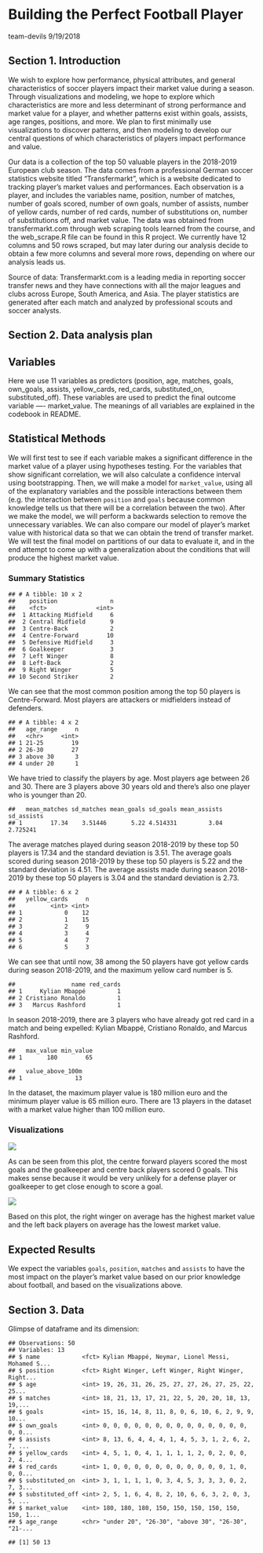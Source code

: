 Building the Perfect Football Player
================
team-devils
9/19/2018

## Section 1. Introduction

We wish to explore how performance, physical attributes, and general
characteristics of soccer players impact their market value during a
season. Through visualizations and modeling, we hope to explore which
characteristics are more and less determinant of strong performance and
market value for a player, and whether patterns exist within goals,
assists, age ranges, positions, and more. We plan to first minimally use
visualizations to discover patterns, and then modeling to develop our
central questions of which characteristics of players impact performance
and value.

Our data is a collection of the top 50 valuable players in the 2018-2019
European club season. The data comes from a professional German soccer
statistics website titled “Transfermarkt”, which is a website dedicated
to tracking player’s market values and performances. Each observation is
a player, and includes the variables name, position, number of matches,
number of goals scored, number of own goals, number of assists, number
of yellow cards, number of red cards, number of substitutions on, number
of substitutions off, and market value. The data was obtained from
transfermarkt.com through web scraping tools learned from the course,
and the web\_scrape.R file can be found in this R project. We currently
have 12 columns and 50 rows scraped, but may later during our analysis
decide to obtain a few more columns and several more rows, depending on
where our analysis leads us.

Source of data: Transfermarkt.com is a leading media in reporting soccer
transfer news and they have connections with all the major leagues and
clubs across Europe, South America, and Asia. The player statistics are
generated after each match and analyzed by professional scouts and
soccer analysts.

## Section 2. Data analysis plan

## Variables

Here we use 11 variables as predictors (position, age, matches, goals,
own\_goals, assists, yellow\_cards, red\_cards, substituted\_on,
substituted\_off). These variables are used to predict the final outcome
variable —- market\_value. The meanings of all variables are explained
in the codebook in README.

## Statistical Methods

We will first test to see if each variable makes a significant
difference in the market value of a player using hypotheses testing. For
the variables that show significant correlation, we will also calculate
a confidence interval using bootstrapping. Then, we will make a model
for `market_value`, using all of the explanatory variables and the
possible interactions between them (e.g. the interaction between
`position` and `goals` because common knowledge tells us that there will
be a correlation between the two). After we make the model, we will
perform a backwards selection to remove the unnecessary variables. We
can also compare our model of player’s market value with historical data
so that we can obtain the trend of transfer market. We will test the
final model on partitions of our data to evaluate it, and in the end
attempt to come up with a generalization about the conditions that will
produce the highest market value.

### Summary Statistics

    ## # A tibble: 10 x 2
    ##    position               n
    ##    <fct>              <int>
    ##  1 Attacking Midfield     6
    ##  2 Central Midfield       9
    ##  3 Centre-Back            2
    ##  4 Centre-Forward        10
    ##  5 Defensive Midfield     3
    ##  6 Goalkeeper             3
    ##  7 Left Winger            8
    ##  8 Left-Back              2
    ##  9 Right Winger           5
    ## 10 Second Striker         2

We can see that the most common position among the top 50 players is
Centre-Forward. Most players are attackers or midfielders instead of
defenders.

    ## # A tibble: 4 x 2
    ##   age_range     n
    ##   <chr>     <int>
    ## 1 21-25        19
    ## 2 26-30        27
    ## 3 above 30      3
    ## 4 under 20      1

We have tried to classify the players by age. Most players age between
26 and 30. There are 3 players above 30 years old and there’s also one
player who is younger than
    20.

    ##   mean_matches sd_matches mean_goals sd_goals mean_assists sd_assists
    ## 1        17.34    3.51446       5.22 4.514331         3.04   2.725241

The average matches played during season 2018-2019 by these top 50
players is 17.34 and the standard deviation is 3.51. The average goals
scored during season 2018-2019 by these top 50 players is 5.22 and the
standard deviation is 4.51. The average assists made during season
2018-2019 by these top 50 players is 3.04 and the standard deviation is
2.73.

    ## # A tibble: 6 x 2
    ##   yellow_cards     n
    ##          <int> <int>
    ## 1            0    12
    ## 2            1    15
    ## 3            2     9
    ## 4            3     4
    ## 5            4     7
    ## 6            5     3

We can see that until now, 38 among the 50 players have got yellow cards
during season 2018-2019, and the maximum yellow card number is 5.

    ##                name red_cards
    ## 1     Kylian Mbappé         1
    ## 2 Cristiano Ronaldo         1
    ## 3   Marcus Rashford         1

In season 2018-2019, there are 3 players who have already got red card
in a match and being expelled: Kylian Mbappé, Cristiano Ronaldo, and
Marcus Rashford.

    ##   max_value min_value
    ## 1       180        65

    ##   value_above_100m
    ## 1               13

In the dataset, the maximum player value is 180 million euro and the
minimum player value is 65 million euro. There are 13 players in the
dataset with a market value higher than 100 million euro.

### Visualizations

![](proposal_files/figure-gfm/position_goals-1.png)<!-- -->

As can be seen from this plot, the centre forward players scored the
most goals and the goalkeeper and centre back players scored 0 goals.
This makes sense because it would be very unlikely for a defense player
or goalkeeper to get close enough to score a goal.

![](proposal_files/figure-gfm/position_value-1.png)<!-- -->

Based on this plot, the right winger on average has the highest market
value and the left back players on average has the lowest market value.

## Expected Results

We expect the variables `goals`, `position`, `matches` and `assists` to
have the most impact on the player’s market value based on our prior
knowledge about football, and based on the visualizations above.

## Section 3. Data

Glimpse of dataframe and its dimension:

    ## Observations: 50
    ## Variables: 13
    ## $ name            <fct> Kylian Mbappé, Neymar, Lionel Messi, Mohamed S...
    ## $ position        <fct> Right Winger, Left Winger, Right Winger, Right...
    ## $ age             <int> 19, 26, 31, 26, 25, 27, 27, 26, 27, 25, 22, 25...
    ## $ matches         <int> 18, 21, 13, 17, 21, 22, 5, 20, 20, 18, 13, 19,...
    ## $ goals           <int> 15, 16, 14, 8, 11, 8, 0, 6, 10, 6, 2, 9, 9, 10...
    ## $ own_goals       <int> 0, 0, 0, 0, 0, 0, 0, 0, 0, 0, 0, 0, 0, 0, 0, 0...
    ## $ assists         <int> 8, 13, 6, 4, 4, 4, 1, 4, 5, 3, 1, 2, 6, 2, 7, ...
    ## $ yellow_cards    <int> 4, 5, 1, 0, 4, 1, 1, 1, 1, 2, 0, 2, 0, 0, 2, 4...
    ## $ red_cards       <int> 1, 0, 0, 0, 0, 0, 0, 0, 0, 0, 0, 0, 1, 0, 0, 0...
    ## $ substituted_on  <int> 3, 1, 1, 1, 1, 0, 3, 4, 5, 3, 3, 3, 0, 2, 7, 3...
    ## $ substituted_off <int> 2, 5, 1, 6, 4, 8, 2, 10, 6, 6, 3, 2, 0, 3, 5, ...
    ## $ market_value    <int> 180, 180, 180, 150, 150, 150, 150, 150, 150, 1...
    ## $ age_range       <chr> "under 20", "26-30", "above 30", "26-30", "21-...

    ## [1] 50 13
